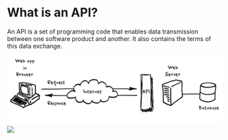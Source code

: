 # What is an API?
An API is a set of programming code that enables data transmission between one software product and another. It also contains the terms of this data exchange.  

<img src = "api diagram.png" />

<img src = "Project working.mp4" />
